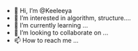 - 👋 Hi, I’m @Keeleeya
- 👀 I’m interested in algorithm, structure....
- 🌱 I’m currently learning ...
- 💞️ I’m looking to collaborate on ...
- 📫 How to reach me ...

<!---
Keeleeya/Keeleeya is a ✨ special ✨ repository because its `README.md` (this file) appears on your GitHub profile.
You can click the Preview link to take a look at your changes.
--->
